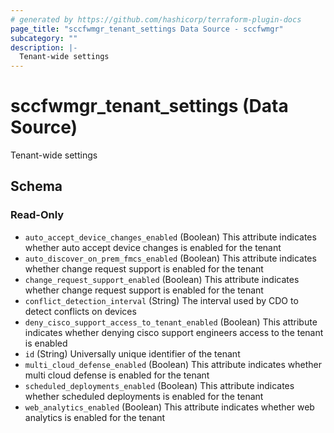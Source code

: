 ```yaml
---
# generated by https://github.com/hashicorp/terraform-plugin-docs
page_title: "sccfwmgr_tenant_settings Data Source - sccfwmgr"
subcategory: ""
description: |-
  Tenant-wide settings
---
```


# sccfwmgr_tenant_settings (Data Source)

Tenant-wide settings



<!-- schema generated by tfplugindocs -->
## Schema

### Read-Only

- `auto_accept_device_changes_enabled` (Boolean) This attribute indicates whether auto accept device changes is enabled for the tenant
- `auto_discover_on_prem_fmcs_enabled` (Boolean) This attribute indicates whether change request support is enabled for the tenant
- `change_request_support_enabled` (Boolean) This attribute indicates whether change request support is enabled for the tenant
- `conflict_detection_interval` (String) The interval used by CDO to detect conflicts on devices
- `deny_cisco_support_access_to_tenant_enabled` (Boolean) This attribute indicates whether denying cisco support engineers access to the tenant is enabled
- `id` (String) Universally unique identifier of the tenant
- `multi_cloud_defense_enabled` (Boolean) This attribute indicates whether multi cloud defense is enabled for the tenant
- `scheduled_deployments_enabled` (Boolean) This attribute indicates whether scheduled deployments is enabled for the tenant
- `web_analytics_enabled` (Boolean) This attribute indicates whether web analytics is enabled for the tenant
